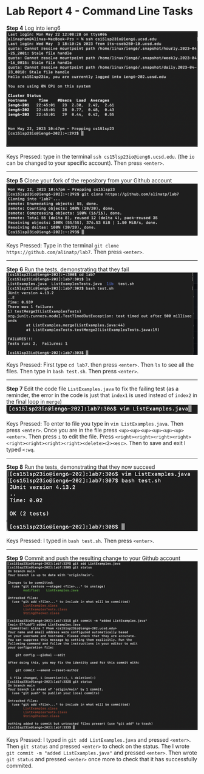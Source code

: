 # Lab Report 4 - Command Line Tasks

**Step 4** 
Log into ieng6
![step 4](ieng6.png)

Keys Pressed: type in the terminal `ssh cs15lsp23io@ieng6.ucsd.edu`. (the `io` can be changed to your specific account).
Then press `<enter>`.

---

**Step 5** 
Clone your fork of the repository from your Github account
![step 5](gitClone.png)

Keys Pressed: Type in the terminal `git clone https://github.com/alinatp/lab7`. Then press `<enter>`.

---

**Step 6** 
Run the tests, demonstrating that they fail
![step 6](test1.png)

Keys Pressed: First type `cd lab7`. then press `<enter>`. Then `ls` to see all the files. Then type in `bash test.sh`. 
Then press `<enter>`.

---

**Step 7** 
Edit the code file `ListExamples.java` to fix the failing test (as a reminder, 
the error in the code is just that `index1` is used instead of `index2` in the final loop in `merge`)
![step 7](vim.png)

Keys Pressed: To enter to file you type in `vim ListExamples.java`. Then press `<enter>`. Once you are in the file
press `<up><up><up><up><up><up><enter>`. Then press `i` to edit the file. Press `<right><right><right><right><right><right><right><right><delete><2><esc>`. Then to save and exit I typed `<:wq`.

---

**Step 8** 
Run the tests, demonstrating that they now succeed
![step 8](test2.png)

Keys Pressed: I typed in `bash test.sh`. Then press `<enter>`.

---

**Step 9** 
Commit and push the resulting change to your Github account
![step 9](commit.png)

Keys Pressed: I typed in `git add ListExamples.java` and pressed `<enter>`. Then `git status` and pressed `<enter>` to check on the status. The I wrote `git commit -m "added ListExamples.java"` and pressed `<enter>`. Then wrote `git status` and pressed `<enter>` once more to check that it has successfully commited. 




